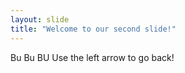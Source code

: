 ```yaml
---
layout: slide
title: "Welcome to our second slide!"
---
```

Bu Bu BU
Use the left arrow to go back!
